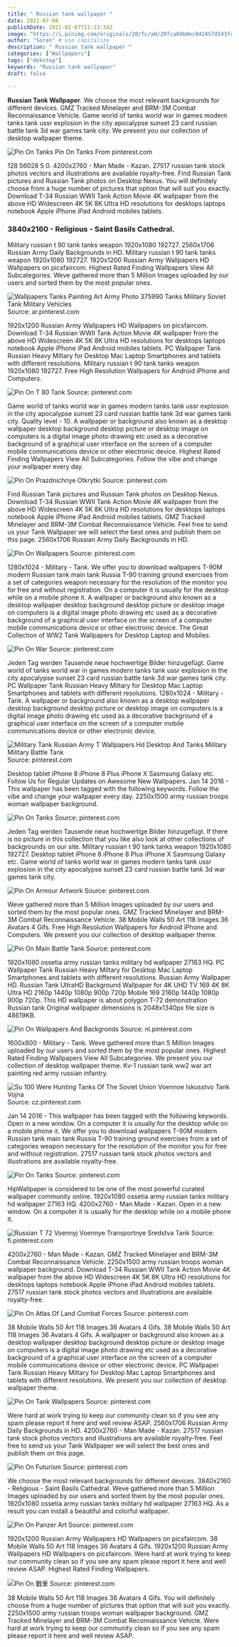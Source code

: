 ```yaml
---
title: " Russian tank wallpaper "
date: 2021-07-08
publishDate: 2021-02-07T11:13:34Z
image: "https://i.pinimg.com/originals/20/fc/a0/20fca04b0ec842457d543fd4e3ef970e.png"
author: "Soren" # use capitalize
description: " Russian tank wallpaper "
categories: ["Wallpapers"]
tags: ["dekstop"]
keywords: "Russian tank wallpaper"
draft: false

---
```



**Russian Tank Wallpaper**. We choose the most relevant backgrounds for different devices. GMZ Tracked Minelayer and BRM-3M Combat Reconnaissance Vehicle. Game world of tanks world war in games modern tanks tank ussr explosion in the city apocalypse sunset 23 card russian battle tank 3d war games tank city. We present you our collection of desktop wallpaper theme.

![Pin On Tanks](https://i.pinimg.com/originals/e7/80/8d/e7808d746891289080d5e12e1ed51459.jpg "Pin On Tanks")
Pin On Tanks From pinterest.com


128 56028 5 0. 4200x2760 - Man Made - Kazan. 27517 russian tank stock photos vectors and illustrations are available royalty-free. Find Russian Tank pictures and Russian Tank photos on Desktop Nexus. You will definitely choose from a huge number of pictures that option that will suit you exactly. Download T-34 Russian WWII Tank Action Movie 4K wallpaper from the above HD Widescreen 4K 5K 8K Ultra HD resolutions for desktops laptops notebook Apple iPhone iPad Android mobiles tablets.

### 3840x2160 - Religious - Saint Basils Cathedral.

Military russian t 90 tank tanks weapon 1920x1080 192727. 2560x1706 Russian Army Daily Backgrounds in HD. Military russian t 90 tank tanks weapon 1920x1080 192727. 1920x1200 Russian Army Wallpapers HD Wallpapers on picsfaircom. Highest Rated Finding Wallpapers View All Subcategories. Weve gathered more than 5 Million Images uploaded by our users and sorted them by the most popular ones.


![Wallpapers Tanks Painting Art Army Photo 375990 Tanks Military Soviet Tank Military Vehicles](https://i.pinimg.com/originals/ae/a8/0b/aea80b5c4f7c674d549de9843c4052b8.jpg "Wallpapers Tanks Painting Art Army Photo 375990 Tanks Military Soviet Tank Military Vehicles")
Source: ar.pinterest.com

1920x1200 Russian Army Wallpapers HD Wallpapers on picsfaircom. Download T-34 Russian WWII Tank Action Movie 4K wallpaper from the above HD Widescreen 4K 5K 8K Ultra HD resolutions for desktops laptops notebook Apple iPhone iPad Android mobiles tablets. PC Wallpaper Tank Russian Heavy Miltary for Desktop Mac Laptop Smartphones and tablets with different resolutions. Military russian t 90 tank tanks weapon 1920x1080 192727. Free High Resolution Wallpapers for Android iPhone and Computers.

![Pin On T 80 Tank](https://i.pinimg.com/originals/b7/76/2d/b7762db5bf5ca416e6c68433bf2e80c0.jpg "Pin On T 80 Tank")
Source: pinterest.com

Game world of tanks world war in games modern tanks tank ussr explosion in the city apocalypse sunset 23 card russian battle tank 3d war games tank city. Quality level - 10. A wallpaper or background also known as a desktop wallpaper desktop background desktop picture or desktop image on computers is a digital image photo drawing etc used as a decorative background of a graphical user interface on the screen of a computer mobile communications device or other electronic device. Highest Rated Finding Wallpapers View All Subcategories. Follow the vibe and change your wallpaper every day.

![Pin On Prazdnichnye Otkrytki](https://i.pinimg.com/736x/40/8d/db/408ddb5ee95c864159490e0b55502a3c.jpg "Pin On Prazdnichnye Otkrytki")
Source: pinterest.com

Find Russian Tank pictures and Russian Tank photos on Desktop Nexus. Download T-34 Russian WWII Tank Action Movie 4K wallpaper from the above HD Widescreen 4K 5K 8K Ultra HD resolutions for desktops laptops notebook Apple iPhone iPad Android mobiles tablets. GMZ Tracked Minelayer and BRM-3M Combat Reconnaissance Vehicle. Feel free to send us your Tank Wallpaper we will select the best ones and publish them on this page. 2560x1706 Russian Army Daily Backgrounds in HD.

![Pin On Wallpapers](https://i.pinimg.com/originals/e8/b5/0c/e8b50c4c64e5bec8c13023a4bd468389.png "Pin On Wallpapers")
Source: pinterest.com

1280x1024 - Military - Tank. We offer you to download wallpapers T-90M modern Russian tank main tank Russia T-90 training ground exercises from a set of categories weapon necessary for the resolution of the monitor you for free and without registration. On a computer it is usually for the desktop while on a mobile phone it. A wallpaper or background also known as a desktop wallpaper desktop background desktop picture or desktop image on computers is a digital image photo drawing etc used as a decorative background of a graphical user interface on the screen of a computer mobile communications device or other electronic device. The Great Collection of WW2 Tank Wallpapers for Desktop Laptop and Mobiles.

![Pin On War](https://i.pinimg.com/originals/a2/51/a9/a251a9ffacd599623f4505155a8d387d.jpg "Pin On War")
Source: pinterest.com

Jeden Tag werden Tausende neue hochwertige Bilder hinzugefügt. Game world of tanks world war in games modern tanks tank ussr explosion in the city apocalypse sunset 23 card russian battle tank 3d war games tank city. PC Wallpaper Tank Russian Heavy Miltary for Desktop Mac Laptop Smartphones and tablets with different resolutions. 1280x1024 - Military - Tank. A wallpaper or background also known as a desktop wallpaper desktop background desktop picture or desktop image on computers is a digital image photo drawing etc used as a decorative background of a graphical user interface on the screen of a computer mobile communications device or other electronic device.

![Military Tank Russian Army T Wallpapers Hd Desktop And Tanks Military Military Battle Tank](https://i.pinimg.com/originals/d0/a8/91/d0a8916cf3c7e7e62173c47d82097fa2.jpg "Military Tank Russian Army T Wallpapers Hd Desktop And Tanks Military Military Battle Tank")
Source: pinterest.com

Desktop tablet iPhone 8 iPhone 8 Plus iPhone X Sasmsung Galaxy etc. Follow Us for Regular Updates on Awesome New Wallpapers. Jan 14 2016 - This wallpaper has been tagged with the following keywords. Follow the vibe and change your wallpaper every day. 2250x1500 army russian troops woman wallpaper background.

![Pin On Tanks](https://i.pinimg.com/originals/e7/80/8d/e7808d746891289080d5e12e1ed51459.jpg "Pin On Tanks")
Source: pinterest.com

Jeden Tag werden Tausende neue hochwertige Bilder hinzugefügt. If there is no picture in this collection that you like also look at other collections of backgrounds on our site. Military russian t 90 tank tanks weapon 1920x1080 192727. Desktop tablet iPhone 8 iPhone 8 Plus iPhone X Sasmsung Galaxy etc. Game world of tanks world war in games modern tanks tank ussr explosion in the city apocalypse sunset 23 card russian battle tank 3d war games tank city.

![Pin On Armour Artwork](https://i.pinimg.com/originals/25/e3/88/25e388cfbcae1b9491001e74e7f1bc5a.jpg "Pin On Armour Artwork")
Source: pinterest.com

Weve gathered more than 5 Million Images uploaded by our users and sorted them by the most popular ones. GMZ Tracked Minelayer and BRM-3M Combat Reconnaissance Vehicle. 38 Mobile Walls 50 Art 118 Images 36 Avatars 4 Gifs. Free High Resolution Wallpapers for Android iPhone and Computers. We present you our collection of desktop wallpaper theme.

![Pin On Main Battle Tank](https://i.pinimg.com/originals/95/ed/8d/95ed8db5c85f43fe6e84861a1eb1cf42.jpg "Pin On Main Battle Tank")
Source: pinterest.com

1920x1080 ossetia army russian tanks military hd wallpaper 27163 HQ. PC Wallpaper Tank Russian Heavy Miltary for Desktop Mac Laptop Smartphones and tablets with different resolutions. Russian Army Wallpaper HD. Russian Tank UltraHD Background Wallpaper for 4K UHD TV 169 4K 8K Ultra HD 2160p 1440p 1080p 900p 720p Mobile 169 2160p 1440p 1080p 900p 720p. This HD wallpaper is about polygon T-72 demonstration Russian tank Original wallpaper dimensions is 2048x1340px file size is 48619KB.

![Pin On Wallpapers And Backgronds](https://i.pinimg.com/originals/d0/f3/97/d0f39784781d927ccc2e55e746cdb546.jpg "Pin On Wallpapers And Backgronds")
Source: nl.pinterest.com

1600x800 - Military - Tank. Weve gathered more than 5 Million Images uploaded by our users and sorted them by the most popular ones. Highest Rated Finding Wallpapers View All Subcategories. We present you our collection of desktop wallpaper theme. Kv-1 russian tank ww2 war art painting red army russian infantry.

![Su 100 Were Hunting Tanks Of The Soviet Union Voennoe Iskusstvo Tank Vojna](https://i.pinimg.com/originals/85/48/c4/8548c4af3320e35e242d0e37bcd38378.jpg "Su 100 Were Hunting Tanks Of The Soviet Union Voennoe Iskusstvo Tank Vojna")
Source: cz.pinterest.com

Jan 14 2016 - This wallpaper has been tagged with the following keywords. Open in a new window. On a computer it is usually for the desktop while on a mobile phone it. We offer you to download wallpapers T-90M modern Russian tank main tank Russia T-90 training ground exercises from a set of categories weapon necessary for the resolution of the monitor you for free and without registration. 27517 russian tank stock photos vectors and illustrations are available royalty-free.

![Pin On Tanks](https://i.pinimg.com/originals/74/53/93/745393c118f8b6b8062e2c249acd3bca.jpg "Pin On Tanks")
Source: pinterest.com

HipWallpaper is considered to be one of the most powerful curated wallpaper community online. 1920x1080 ossetia army russian tanks military hd wallpaper 27163 HQ. 4200x2760 - Man Made - Kazan. Open in a new window. On a computer it is usually for the desktop while on a mobile phone it.

![Russian T 72 Voennyj Voennye Transportnye Sredstva Tank](https://i.pinimg.com/originals/37/16/c4/3716c428295ac646a5810073f97bc42a.jpg "Russian T 72 Voennyj Voennye Transportnye Sredstva Tank")
Source: fi.pinterest.com

4200x2760 - Man Made - Kazan. GMZ Tracked Minelayer and BRM-3M Combat Reconnaissance Vehicle. 2250x1500 army russian troops woman wallpaper background. Download T-34 Russian WWII Tank Action Movie 4K wallpaper from the above HD Widescreen 4K 5K 8K Ultra HD resolutions for desktops laptops notebook Apple iPhone iPad Android mobiles tablets. 27517 russian tank stock photos vectors and illustrations are available royalty-free.

![Pin On Atlas Of Land Combat Forces](https://i.pinimg.com/originals/75/ab/80/75ab804763e696cfde846aa80c80cfe1.jpg "Pin On Atlas Of Land Combat Forces")
Source: pinterest.com

38 Mobile Walls 50 Art 118 Images 36 Avatars 4 Gifs. 38 Mobile Walls 50 Art 118 Images 36 Avatars 4 Gifs. A wallpaper or background also known as a desktop wallpaper desktop background desktop picture or desktop image on computers is a digital image photo drawing etc used as a decorative background of a graphical user interface on the screen of a computer mobile communications device or other electronic device. PC Wallpaper Tank Russian Heavy Miltary for Desktop Mac Laptop Smartphones and tablets with different resolutions. We present you our collection of desktop wallpaper theme.

![Pin On Tank Wallpapers](https://i.pinimg.com/originals/4a/5f/c7/4a5fc73fa7217da0b3fe29c7afe755ee.jpg "Pin On Tank Wallpapers")
Source: pinterest.com

Were hard at work trying to keep our community clean so if you see any spam please report it here and well review ASAP. 2560x1706 Russian Army Daily Backgrounds in HD. 4200x2760 - Man Made - Kazan. 27517 russian tank stock photos vectors and illustrations are available royalty-free. Feel free to send us your Tank Wallpaper we will select the best ones and publish them on this page.

![Pin On Futurism](https://i.pinimg.com/originals/41/45/86/41458626581a3451b37a42dc8174960c.jpg "Pin On Futurism")
Source: pinterest.com

We choose the most relevant backgrounds for different devices. 3840x2160 - Religious - Saint Basils Cathedral. Weve gathered more than 5 Million Images uploaded by our users and sorted them by the most popular ones. 1920x1080 ossetia army russian tanks military hd wallpaper 27163 HQ. As a result you can install a beautiful and colorful wallpaper.

![Pin On Panzer Art](https://i.pinimg.com/originals/b6/cb/d9/b6cbd9137bb31bc27e22a8752d9128c5.jpg "Pin On Panzer Art")
Source: pinterest.com

1920x1200 Russian Army Wallpapers HD Wallpapers on picsfaircom. 38 Mobile Walls 50 Art 118 Images 36 Avatars 4 Gifs. 1920x1200 Russian Army Wallpapers HD Wallpapers on picsfaircom. Were hard at work trying to keep our community clean so if you see any spam please report it here and well review ASAP. Highest Rated Finding Wallpapers.

![Pin On 戰車](https://i.pinimg.com/originals/20/fc/a0/20fca04b0ec842457d543fd4e3ef970e.png "Pin On 戰車")
Source: pinterest.com

38 Mobile Walls 50 Art 118 Images 36 Avatars 4 Gifs. You will definitely choose from a huge number of pictures that option that will suit you exactly. 2250x1500 army russian troops woman wallpaper background. GMZ Tracked Minelayer and BRM-3M Combat Reconnaissance Vehicle. Were hard at work trying to keep our community clean so if you see any spam please report it here and well review ASAP.

